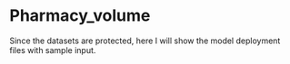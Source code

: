 # Pharmacy_volume

Since the datasets are protected, here I will show the model deployment files with sample input.
